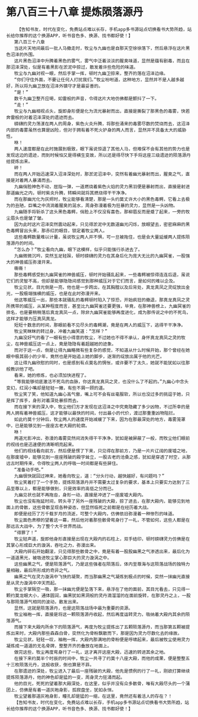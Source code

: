# 第八百三十八章 提炼陨落源丹
        【告知书友，时代在变化，免费站点难以长存，手机app多书源站点切换看书大势所趋，站长给你推荐的这个换源APP，听书音色多、换源、找书都好使！】
       第八百三十八章
       当这片天地间最后一批人马撤走时，牧尘与九幽也是自那天空徐徐落下，然后悬浮在这片黑色沼泽的外围。
       这片黑色沼泽中升腾着黑色的雾气，雾气中泛着淡淡的腥臭味道，显然是蕴有剧毒，而且在那沼泽深处，似是有着黑影在淤泥中掠过，散发着许些危险的味道。
       牧尘与九幽对视一眼，然后手掌一挥，顿时九幽卫掠来，整齐的落在沼泽边缘。
       “你们守住外面，不要让任何人打扰我们。”牧尘吩咐道，这种地方，显然并不是人越多越好，所以将九幽卫放在沼泽外镇守才是最妥善的。
       “是！”
       数千九幽卫整齐应喝，如雷般的声音，令得这片大地仿佛都是颤抖了一下。
       “走！”
       牧尘与九幽相视点头，旋即身形便是化为流光暴射而出，直接是撕裂了那黑色的毒雾，快若奔雷般的对着沼泽深处的遗迹而去。
       磅礴的灵力荡漾在两人的周身，紫色火炎升腾，将那些涌来的毒雾尽数的焚烧而去，这沼泽内部的毒雾虽然也算是凶险，但对于拥有着不死火护身的两人而言，显然并不具备太大的威胁性。
       咻！
       两人速度都是在此时施展到极致，眼下虽说惊退了其他人马，但难保不会有其他的势力也是发现这边的遗迹，而到时候怕又是得横生变故，所以还是得尽快下手将这座三级遗迹的陨落源丹给提炼出来。
       砰！
       而在两人开始迅速深入沼泽深处时，那淤泥沼泽中，突然有着幽光暴射而出，腥臭之气，直接是对着两人暴涌而去。
       九幽俏脸神色不动，屈指一弹，一道燃烧着紫色火焰的灵力黑羽便是暴射而出，直接是射进那道幽光之内，顿时紫炎升腾，转瞬间就将其燃烧得干干净净。
       而在那幽光化为灰烬时，牧尘能够看清楚，那是一头约莫丈许大小的黑色毒鳄，它看上去极为的丑陋，巨嘴之中流淌着腥臭的涎水，周身弥漫着极为狂暴的灵力，显然是一头凶物。
       九幽随手将斩杀了这头黑色毒鳄，俏脸上不仅没有喜色，那柳眉反而是蹙了起来，一旁的牧尘眉头也是皱了皱。
       因为此时这片沼泽突然震动起来，只见得淤泥中无数道幽光闪烁，放眼望去，密密麻麻的黑色毒鳄冒出头来，那赤红的眼目，锁定着牧尘两人。
       这些毒鳄数量难以计量，虽说牧尘两人并不惧，可一旦被拖住，也是会大量延缓两人提炼陨落源丹的时间。
       “怎么办？”牧尘看向九幽，眼下这模样，似乎只能强行杀进去了。
       九幽微微沉吟，突然玉足轻跺，顿时磅礴的灵力在其身后化为庞大无比的九幽冥雀，一股强大的神兽威压弥漫开来。
       嘶嘶！
       那些毒鳄感受到九幽冥雀的神兽威压，顿时开始骚乱起来，一些毒鳄被惊得连连后退，虽说它们的灵智不高，但却是能够隐隐间感觉到那种威压对于它们而言，是如何的难以企及。
       牧尘见状，目光倒是一亮，他也是一步跨出，在其胸膛以及后背处，真龙真凤之灵绽放出金光，一股极端强横的威压，也是在此时弥漫开来。
       他这等威压一出，那些本就骚乱的毒鳄顿时陷入了惊恐，开始疯狂的撤退，那真龙真凤之灵所携带的威压，从某种程度而言，甚至比九幽冥雀还要更强，毕竟，在那神兽榜上，九幽冥雀的排名，也是要稍稍落后真龙真凤一点，除非九幽冥雀能够再度进化，成为那传说之中的不死鸟，这样才能够力压真凤真龙。
       短短十数息的时间，那眼前看不见尽头的毒鳄潮，竟是在两人的威压下，逃得干干净净。
       牧尘笑眯眯的转过身，冲着九幽笑道：“怎样？”
       九幽没好气的看了一眼有些小得意的牧尘，不过她也不得不承认，身怀真龙真凤之灵的牧尘，在神兽威压这一点上，竟是隐隐有着超越她的迹象。
       而对于这一点，倒是让得九幽略微有些复杂的感觉，不知道从什么时候开始，那个曾经在她眼中极其弱小的少年，竟然也是开始追上她的脚步，逐渐的绽放出属于他的光芒。
       这让得九幽欣慰的同时，也是感到有点莫名的惆怅，或许要不了太久，她就不能犹如以往那般教训他了吧。
       看来，她的修炼，也必须加快进程了。
       “等我能够彻底激活不死鸟的血脉，你这真龙真凤之灵，也没什么了不起的。”九幽心中念头变幻，红润小嘴却是轻轻一撇，有些不屑一顾的道。
       牧尘笑了笑，他知道九幽心高气傲，嘴上可不会有丝毫服软，所以也没过多的挑逗于她，只是挥了挥手，身形对着深处暴掠而去。
       而在接下来的深入中，牧尘他们方才发现在这沼泽之中究竟隐藏了多少凶物，不过所幸的是两人拥有着神兽威压，这才能够以最快的时间，付出最小的代价，渡过那重重凶物阻拦。
       如此约莫十分钟后，牧尘两人的速度开始减缓了下来，因为在那最深处的地方，毒雾笼罩中，已是能够见到一座座古老大殿的轮廓。
       咻！
       两道光影冲出，弥漫的毒雾突然间消失得干干净净，犹如是被屏蔽了一般，而牧尘他们眼前的视线也是迅速便的清晰明亮起来。
       他们的视线看向前方，然后便是愣了下来，只见得在那前方，乃是一片片辽阔的废墟之地，在那废墟中，能够见到一座座残破的殿宇耸立，一股古老的沧桑之感，犹如是穿透了时空，从那远古时期传来，令得牧尘两人的呼吸一时间都是有些屏住。
       “准备动手吧。”
       九幽很快就回过神来，她看向牧尘，道：“分头行动，越快越好，有问题吗？”
       牧尘笑着打了一个手势，提炼陨落源丹并不需要太过复杂的要求，基本上只要实力达到了三品至尊以上，都是能够做到，只是效率的高低之分而已。
       九幽见状也就不再拖沓，身形一动，直接是冲进了一座废墟大殿内。
       牧尘也没有拖延时间，转头寻了另外一座残破的大殿，掠了进去，在那大殿内，能够见到地面上的骨骸，这些骨骸呈现各种姿态，但显然临死之前都是在经历着大战。
       即便是经历了万千载岁月的流逝，可整个大殿内，仿佛依旧弥漫着一种惨烈的味道。
       牧尘面色肃穆的望着这一幕，然后他对着那些骸骨弯身行了一礼，不管如何，这些人都是在那远古大战中，为了整个大千世界而战。
       “得罪了！”
       牧尘轻声道，旋即他身形直接是出现在大殿内的石柱上，双手结印，顿时磅礴灵力仿佛是在其掌心形成巨大的漩涡，吞吐之力，弥漫出来。
       大殿内碎石开始翻滚，只见得那些骸骨之中，竟是有着一股股幽黑之气渗透出来，最后化为一道道黑光，被吸进牧尘掌心那巨大的灵力漩涡之中。
       这些幽黑之气，便是陨落源气，乃是这些强者在陨落后，体内至尊海与这陨落战场的独特力量相融，最后所形成的奇异之气。
       幽黑之气在灵力漩涡中飞快的凝聚，而当那幽黑之气凝炼到极点的时候，突然一抹幽光直接是从灵力漩涡中冲天而起。
       牧尘手掌隔空一吸，那一抹幽光便是坠落下来，悬浮在了他的面前，其目光看去，只见得一颗约莫龙眼大小，通体圆润，幽黑犹如黑洞般的灵丹滴溜溜的在面前旋转，在那灵丹之上，一股与那陨落源气相同的波动，散发出来。
       显然，这就是陨落源丹，也是这陨落战场中最为重要的资源。
       牧尘袖袍一挥，直接是将这一颗陨落源丹收起，然后再度运转灵力，吸纳着大殿内其余的陨落源气。
       而接下来大殿内所余下的陨落源气，再度为牧尘提炼出了五颗陨落源丹，而当那第五颗被提炼出来时，大殿内那些森森白骨，突然化为骨粉飘散而下，那是因为灵力尽数化去的缘故。
       牧尘见状，轻轻一叹，袖袍一挥，大殿内那满地的骨粉便是呼啸起来，最后被牧尘使用灵力凝炼成一道道的无名骨牌，整整齐齐的叠放在地面上。
       做完这些，牧尘再度弯身行了一礼，这才离开这座大殿，迅速的转进其余之地。
       在接下来约莫半个时辰的时间中，牧尘一共寻了约莫十八座大殿，而他的成果，便是整整五十三枚陨落元丹，这般收获，倒也算是不菲。
       在那遗迹的深处，牧尘进入了最后一座残破的大殿，他先是惯例的行了一礼，刚欲打算继续提炼陨落源丹，他的神色却是猛的一变，周身灵力狂涌而起。
       他的目光，死死的望着那大殿深处，在这里，似乎并没有众多骸骨，唯有大殿尽头的一个蒲团上，仿佛是有着一道灰袍身影，孤寂盘坐，犹如永恒。
       牧尘望着那道灰袍身影，瞳孔却是猛的一缩，在这里，竟然还有着活人的存在？！
       【告知书友，时代在变化，免费站点难以长存，手机app多书源站点切换看书大势所趋，站长给你推荐的这个换源APP，听书音色多、换源、找书都好使！】